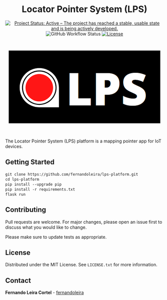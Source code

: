 <div align="center">

# Locator Pointer System (LPS)
[![Project Status: Active – The project has reached a stable, usable state and is being actively developed.](https://www.repostatus.org/badges/latest/active.svg)](https://www.repostatus.org/#active)
![GitHub Workflow Status](https://img.shields.io/github/workflow/status/fernandoleira/lps-platform/LPS%20Api%20Python%20Build)
[![License](http://img.shields.io/badge/license-MIT-brightgreen.svg?style=flat)](LICENSE)
</div>

<!-- PROJECT LOGO -->
<br />
<p align="center">
    <img src="api/static/img/logo_menu.png" alt="Logo">
</p>
<br />

The Locator Pointer System (LPS) platform is a mapping pointer app for IoT devices.

<!-- GETTING STRATED -->
## Getting Started

```
git clone https://github.com/fernandoleira/lps-platform.git
cd lps-platform
pip install --upgrade pip
pip install -r requirements.txt
flask run
```

<!-- CONTRIBUTING -->
## Contributing

Pull requests are welcome. For major changes, please open an issue first to discuss what you would like to change.

Please make sure to update tests as appropriate.

<!-- LICENSE -->
## License

Distributed under the MIT License. See `LICENSE.txt` for more information.

<!-- CONTACT -->
## Contact

**Fernando Leira Cortel** - [fernandoleira](https://github.com/fernandoleira)
